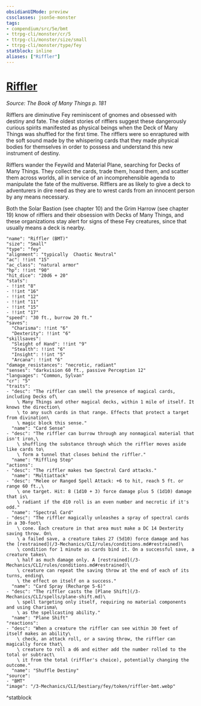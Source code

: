 ```yaml
---
obsidianUIMode: preview
cssclasses: json5e-monster
tags:
- compendium/src/5e/bmt
- ttrpg-cli/monster/cr/5
- ttrpg-cli/monster/size/small
- ttrpg-cli/monster/type/fey
statblock: inline
aliases: ["Riffler"]
---
```

# [Riffler](3-Mechanics\CLI\bestiary\fey/riffler-bmt.md)
*Source: The Book of Many Things p. 181*  

Rifflers are diminutive Fey reminiscent of gnomes and obsessed with destiny and fate. The oldest stories of rifflers suggest these dangerously curious spirits manifested as physical beings when the Deck of Many Things was shuffled for the first time. The rifflers were so enraptured with the soft sound made by the whispering cards that they made physical bodies for themselves in order to possess and understand this new instrument of destiny.

Rifflers wander the Feywild and Material Plane, searching for Decks of Many Things. They collect the cards, trade them, hoard them, and scatter them across worlds, all in service of an incomprehensible agenda to manipulate the fate of the multiverse. Rifflers are as likely to give a deck to adventurers in dire need as they are to wrest cards from an innocent person by any means necessary.

Both the Solar Bastion (see chapter 10) and the Grim Harrow (see chapter 19) know of rifflers and their obsession with Decks of Many Things, and these organizations stay alert for signs of these Fey creatures, since that usually means a deck is nearby.

```statblock
"name": "Riffler (BMT)"
"size": "Small"
"type": "fey"
"alignment": "typically  Chaotic Neutral"
"ac": !!int "15"
"ac_class": "natural armor"
"hp": !!int "90"
"hit_dice": "20d6 + 20"
"stats":
- !!int "8"
- !!int "16"
- !!int "12"
- !!int "11"
- !!int "15"
- !!int "17"
"speed": "30 ft., burrow 20 ft."
"saves":
  "Charisma": !!int "6"
  "Dexterity": !!int "6"
"skillsaves":
  "Sleight of Hand": !!int "9"
  "Stealth": !!int "6"
  "Insight": !!int "5"
  "Arcana": !!int "6"
"damage_resistances": "necrotic, radiant"
"senses": "darkvision 60 ft., passive Perception 12"
"languages": "Common, Sylvan"
"cr": "5"
"traits":
- "desc": "The riffler can smell the presence of magical cards, including Decks of\
    \ Many Things and other magical decks, within 1 mile of itself. It knows the direction\
    \ to any such cards in that range. Effects that protect a target from divination\
    \ magic block this sense."
  "name": "Card Sense"
- "desc": "The riffler can burrow through any nonmagical material that isn't iron,\
    \ shuffling the substance through which the riffler moves aside like cards to\
    \ form a tunnel that closes behind the riffler."
  "name": "Riffling Step"
"actions":
- "desc": "The riffler makes two Spectral Card attacks."
  "name": "Multiattack"
- "desc": "Melee or Ranged Spell Attack: +6 to hit, reach 5 ft. or range 60 ft.,\
    \ one target. Hit: 8 (1d10 + 3) force damage plus 5 (1d10) damage that is\
    \ radiant if the d10 roll is an even number and necrotic if it's odd."
  "name": "Spectral Card"
- "desc": "The riffler magically unleashes a spray of spectral cards in a 30-foot\
    \ cone. Each creature in that area must make a DC 14 Dexterity saving throw. On\
    \ a failed save, a creature takes 27 (5d10) force damage and has the [restrained](/3-Mechanics/CLI/rules/conditions.md#restrained)\
    \ condition for 1 minute as cards bind it. On a successful save, a creature takes\
    \ half as much damage only. A [restrained](/3-Mechanics/CLI/rules/conditions.md#restrained)\
    \ creature can repeat the saving throw at the end of each of its turns, ending\
    \ the effect on itself on a success."
  "name": "Card Spray (Recharge 5-6)"
- "desc": "The riffler casts the [Plane Shift](/3-Mechanics/CLI/spells/plane-shift.md)\
    \ spell targeting only itself, requiring no material components and using Charisma\
    \ as the spellcasting ability."
  "name": "Plane Shift"
"reactions":
- "desc": "When a creature the riffler can see within 30 feet of itself makes an ability\
    \ check, an attack roll, or a saving throw, the riffler can magically force that\
    \ creature to roll a d6 and either add the number rolled to the total or subtract\
    \ it from the total (riffler's choice), potentially changing the outcome."
  "name": "Shuffle Destiny"
"source":
- "BMT"
"image": "/3-Mechanics/CLI/bestiary/fey/token/riffler-bmt.webp"
```
^statblock